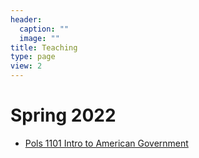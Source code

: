 ```yaml
---
header:
  caption: ""
  image: ""
title: Teaching
type: page
view: 2
---
```


# Spring 2022

- [Pols 1101 Intro to American Government](https://joshuafayallen.github.io/pols-1101-spring22/)
